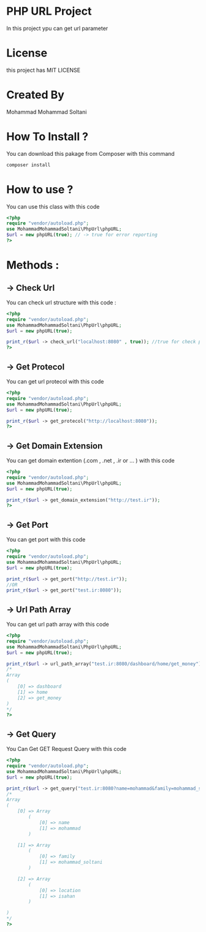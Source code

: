 # PHP URL Project
In this project ypu can get url parameter

# License 
this project has MIT LICENSE

# Created By 
Mohammad Mohammad Soltani

# How To Install ?
You can download this pakage from Composer with this command

```bash
composer install 
```

# How to use ?
You can use this class with this code

```php
<?php
require "vendor/autoload.php";
use MohammadMohammadSoltani\PhpUrl\phpURL;
$url = new phpURL(true); // -> true for error reporting
?>
```

# Methods :

## -> Check Url 
You can check url structure with this code :

```php
<?php
require "vendor/autoload.php";
use MohammadMohammadSoltani\PhpUrl\phpURL;
$url = new phpURL(true);

print_r($url -> check_url("localhost:8080" , true)); //true for check protecol
?>
```

## -> Get Protecol
You can get url protecol with this code 
```php
<?php
require "vendor/autoload.php";
use MohammadMohammadSoltani\PhpUrl\phpURL;
$url = new phpURL(true);

print_r($url -> get_protecol("http://localhost:8080"));
?>
```

## -> Get Domain Extension
You can get domain extention (.com , .net , .ir or ... ) with this code 
```php
<?php
require "vendor/autoload.php";
use MohammadMohammadSoltani\PhpUrl\phpURL;
$url = new phpURL(true);

print_r($url -> get_domain_extension("http://test.ir"));
?>
``` 

## -> Get Port
You can get port with this code 
```php
<?php
require "vendor/autoload.php";
use MohammadMohammadSoltani\PhpUrl\phpURL;
$url = new phpURL(true);

print_r($url -> get_port("http://test.ir"));
//OR
print_r($url -> get_port("test.ir:8080"));
```

## -> Url Path Array
You can get url path array with this code 
```php
<?php
require "vendor/autoload.php";
use MohammadMohammadSoltani\PhpUrl\phpURL;
$url = new phpURL(true);

print_r($url -> url_path_array("test.ir:8080/dashboard/home/get_money"));
/*
Array
(
    [0] => dashboard
    [1] => home
    [2] => get_money
)
*/
?>
```

## -> Get Query
You Can Get GET Request Query with this code 
```php
<?php
require "vendor/autoload.php";
use MohammadMohammadSoltani\PhpUrl\phpURL;
$url = new phpURL(true);

print_r($url -> get_query("test.ir:8080?name=mohammad&family=mohammad_soltani&location=isahan"));
/*
Array
(
    [0] => Array
        (
            [0] => name
            [1] => mohammad
        )

    [1] => Array
        (
            [0] => family
            [1] => mohammad_soltani
        )

    [2] => Array
        (
            [0] => location
            [1] => isahan
        )

)
*/
?>
```